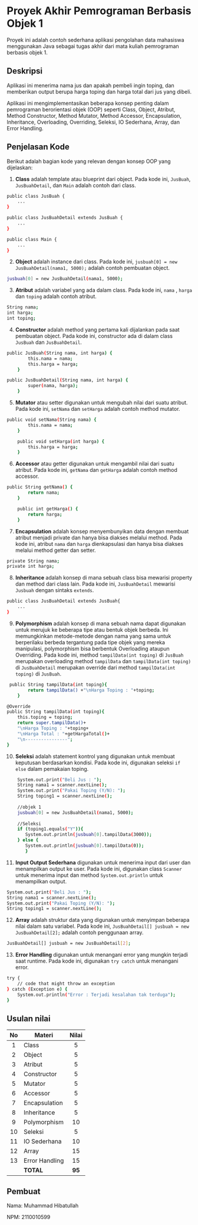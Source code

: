 # Proyek Akhir Pemrograman Berbasis Objek 1

Proyek ini adalah contoh sederhana aplikasi pengolahan data mahasiswa menggunakan Java sebagai tugas akhir dari mata kuliah pemrograman berbasis objek 1.

## Deskripsi

Aplikasi ini menerima nama jus dan apakah pembeli ingin toping, dan memberikan output berupa harga toping dan harga total dari jus yang dibeli.


Aplikasi ini mengimplementasikan beberapa konsep penting dalam pemrograman berorientasi objek (OOP) seperti Class, Object, Atribut, Method Constructor, Method Mutator, Method Accessor, Encapsulation, Inheritance, Overloading, Overriding, Seleksi, IO Sederhana, Array, dan Error Handling.

## Penjelasan Kode

Berikut adalah bagian kode yang relevan dengan konsep OOP yang dijelaskan:

1. **Class** adalah template atau blueprint dari object. Pada kode ini, `JusBuah`, `JusBuahDetail`, dan `Main` adalah contoh dari class.

```bash
public class JusBuah {
    ...
}

public class JusBuahDetail extends JusBuah {
    ...
}

public class Main {
    ...
}
```

2. **Object** adalah instance dari class. Pada kode ini, `jusbuah[0] = new JusBuahDetail(nama1, 5000);` adalah contoh pembuatan object.

```bash
jusbuah[0] = new JusBuahDetail(nama1, 5000);
```

3. **Atribut** adalah variabel yang ada dalam class. Pada kode ini, `nama` , `harga` dan `toping` adalah contoh atribut.

```bash
String nama;
int harga;
int toping;
```

4. **Constructor** adalah method yang pertama kali dijalankan pada saat pembuatan object. Pada kode ini, constructor ada di dalam class `JusBuah` dan `JusBuahDetail`.

```bash
public JusBuah(String nama, int harga) {
        this.nama = nama;
        this.harga = harga;
    }

public JusBuahDetail(String nama, int harga) {
        super(nama, harga);
    }
```

5. **Mutator** atau setter digunakan untuk mengubah nilai dari suatu atribut. Pada kode ini, `setNama` dan `setHarga` adalah contoh method mutator.

```bash
public void setNama(String nama) {
        this.nama = nama;
    }

    public void setHarga(int harga) {
        this.harga = harga;
    }
```

6. **Accessor** atau getter digunakan untuk mengambil nilai dari suatu atribut. Pada kode ini, `getNama` dan `getHarga` adalah contoh method accessor.

```bash
public String getNama() {
        return nama;
    }

    public int getHarga() {
        return harga;
    }
```

7. **Encapsulation** adalah konsep menyembunyikan data dengan membuat atribut menjadi private dan hanya bisa diakses melalui method. Pada kode ini, atribut `nama` dan `harga` dienkapsulasi dan hanya bisa diakses melalui method getter dan setter.

```bash
private String nama;
private int harga;
```

8. **Inheritance** adalah konsep di mana sebuah class bisa mewarisi property dan method dari class lain. Pada kode ini, `JusBuahDetail` mewarisi `Jusbuah` dengan sintaks `extends`.

```bash
public class JusBuahDetail extends JusBuah{
    ...
}
```

9. **Polymorphism** adalah konsep di mana sebuah nama dapat digunakan untuk merujuk ke beberapa tipe atau bentuk objek berbeda. Ini memungkinkan metode-metode dengan nama yang sama untuk berperilaku berbeda tergantung pada tipe objek yang mereka manipulasi, polymorphism bisa berbentuk Overloading ataupun Overriding. Pada kode ini, method `tampilData(int toping)` di `JusBuah` merupakan overloading method `tampilData` dan `tampilData(int toping)` di `JusBuahDetail` merupakan override dari method `tampilData(int toping)` di `JusBuah`.

```bash
 public String tampilData(int toping){
        return tampilData() +"\nHarga Toping : "+toping;
    }

@Override
public String tampilData(int toping){
    this.toping = toping;
    return super.tampilData()+
    "\nHarga Toping : "+toping+
    "\nHarga Total : "+getHargaTotal()+
    "\n----------------";
}
```

10. **Seleksi** adalah statement kontrol yang digunakan untuk membuat keputusan berdasarkan kondisi. Pada kode ini, digunakan seleksi `if else` dalam pemakaian toping.

```bash
    System.out.print("Beli Jus : ");
    String nama1 = scanner.nextLine();
    System.out.print("Pakai Toping (Y/N): ");
    String toping1 = scanner.nextLine();
        
    //objek 1
    jusbuah[0] = new JusBuahDetail(nama1, 5000);
        
    //Seleksi
    if (toping1.equals("Y")){
       System.out.println(jusbuah[0].tampilData(3000));
    } else {
       System.out.println(jusbuah[0].tampilData(0));
       }
```

11. **Input Output Sederhana** digunakan untuk menerima input dari user dan menampilkan output ke user. Pada kode ini, digunakan class `Scanner` untuk menerima input dan method `System.out.println` untuk menampilkan output.

```bash
System.out.print("Beli Jus : ");
String nama1 = scanner.nextLine();
System.out.print("Pakai Toping (Y/N): ");
String toping1 = scanner.nextLine();
```

12. **Array** adalah struktur data yang digunakan untuk menyimpan beberapa nilai dalam satu variabel. Pada kode ini, `JusBuahDetail[] jusbuah = new JusBuahDetail[2];` adalah contoh penggunaan array.

```bash
JusBuahDetail[] jusbuah = new JusBuahDetail[2];
```

13. **Error Handling** digunakan untuk menangani error yang mungkin terjadi saat runtime. Pada kode ini, digunakan `try catch` untuk menangani error.

```bash
try {
    // code that might throw an exception
} catch (Exception e) {
    System.out.println("Error : Terjadi kesalahan tak terduga");
}
```

## Usulan nilai

| No  | Materi         |  Nilai  |
| :-: | -------------- | :-----: |
|  1  | Class          |    5    |
|  2  | Object         |    5    |
|  3  | Atribut        |    5    |
|  4  | Constructor    |    5    |
|  5  | Mutator        |    5    |
|  6  | Accessor       |    5    |
|  7  | Encapsulation  |    5    |
|  8  | Inheritance    |    5    |
|  9  | Polymorphism   |   10    |
| 10  | Seleksi        |    5    |
| 11  | IO Sederhana   |   10    |
| 12  | Array          |   15    |
| 13  | Error Handling |   15    |
|     | **TOTAL**      | **95** |

## Pembuat

Nama: Muhammad Hibatullah

NPM: 2110010599
